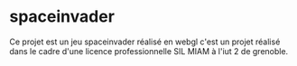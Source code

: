 # spaceinvader
Ce projet est un jeu spaceinvader réalisé en webgl
c'est un projet réalisé dans le cadre d'une licence professionnelle SIL MIAM à l'iut 2 de grenoble.
